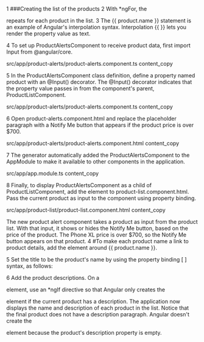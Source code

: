 1 ###Creating the list of the products
2 With \*ngFor, the <div> repeats for each product in the list.
3 The {{ product.name }} statement is an example of Angular's interpolation syntax. Interpolation {{ }} lets you render the property value as text.

<!-- creating the products
<h2>Products</h2>
<h2>Products</h2>
<div *ngFor="let product of products">
<h3>
details of product and link
  <a [title] = "product.name +  'details' ">
{{product.name}}
</a>
</h3>
product description
<p *ngIf="product.description">
Description: {{ product.description }}
</p>
button to share
<button type="button" (click)="share()">
Share
</button>

</div>
-->

4 To set up ProductAlertsComponent to receive product data, first import Input from @angular/core.

src/app/product-alerts/product-alerts.component.ts
content_copy

<!-- import { Component, OnInit, Input } from '@angular/core';
import { Product } from '../products'; -->

5 In the ProductAlertsComponent class definition, define a property named product with an @Input() decorator. The @Input() decorator indicates that the property value passes in from the component's parent, ProductListComponent.

src/app/product-alerts/product-alerts.component.ts
content_copy

<!-- export class ProductAlertsComponent implements OnInit {

  @Input() product!: Product;
  constructor() { }

  ngOnInit() {
  }

} -->

6 Open product-alerts.component.html and replace the placeholder paragraph with a Notify Me button that appears if the product price is over $700.

src/app/product-alerts/product-alerts.component.html
content_copy

<!-- <p *ngIf="product && product.price > 700">
  <button type="button">Notify Me</button>
</p> -->

7 The generator automatically added the ProductAlertsComponent to the AppModule to make it available to other components in the application.

src/app/app.module.ts
content_copy

<!-- import { ProductAlertsComponent } from './product-alerts/product-alerts.component';

@NgModule({
  declarations: [
    AppComponent,
    TopBarComponent,
    ProductListComponent,
    ProductAlertsComponent,
  ], -->

8 Finally, to display ProductAlertsComponent as a child of ProductListComponent, add the <app-product-alerts> element to product-list.component.html. Pass the current product as input to the component using property binding.

src/app/product-list/product-list.component.html
content_copy

<!-- <button type="button" (click)="share()">
  Share
</button>

<app-product-alerts
  [product]="product">
</app-product-alerts> -->

The new product alert component takes a product as input from the product list. With that input, it shows or hides the Notify Me button, based on the price of the product. The Phone XL price is over $700, so the Notify Me button appears on that product.
4 #To make each product name a link to product details, add the <a> element around {{ product.name }}.

5 Set the title to be the product's name by using the property binding [ ] syntax, as follows:

6 Add the product descriptions. On a <p> element, use an \*ngIf directive so that Angular only creates the <p> element if the current product has a description.
The application now displays the name and description of each product in the list. Notice that the final product does not have a description paragraph. Angular doesn't create the <p> element because the product's description property is empty.

